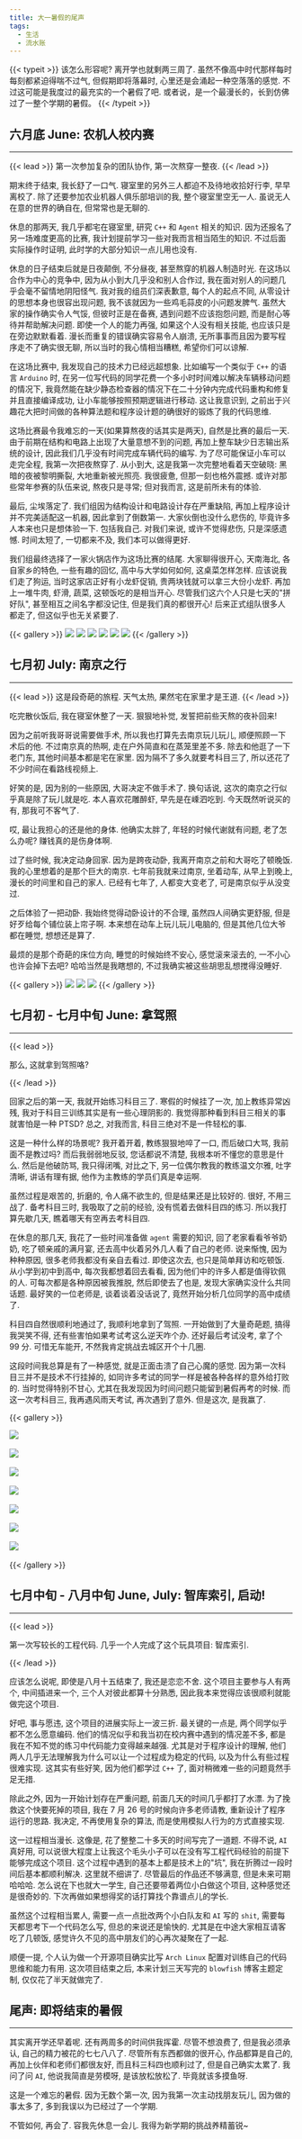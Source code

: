 ```yaml
---
title: 大一暑假的尾声
tags:
  - 生活
  - 流水账
---
```

{{< typeit >}}
该怎么形容呢? 离开学也就剩两三周了. 虽然不像高中时代那样每时每刻都紧迫得喘不过气, 但假期即将落幕时, 心里还是会涌起一种空落落的感觉. 不过这可能是我度过的最充实的一个暑假了吧. 或者说，是一个最漫长的，长到仿佛过了一整个学期的暑假。
{{< /typeit >}}

## 六月底 June: 农机人校内赛
---
{{< lead >}}
第一次参加复杂的团队协作, 第一次熬穿一整夜.
{{< /lead >}}

期末终于结束, 我长舒了一口气. 寝室里的另外三人都迫不及待地收拾好行李, 早早离校了. 除了还要参加农业机器人俱乐部培训的我, 整个寝室里空无一人. 虽说无人在意的世界的确自在, 但常常也是无聊的.

休息的那两天, 我几乎都宅在寝室里, 研究 `C++` 和 `Agent` 相关的知识. 因为还报名了另一场难度更高的比赛, 我计划提前学习一些对我而言相当陌生的知识. 不过后面实际操作时证明, 此时学的大部分知识一点儿用也没有.

休息的日子结束后就是日夜颠倒, 不分昼夜, 甚至熬穿的机器人制造时光. 在这场以合作为中心的竞争中, 因为从小到大几乎没和别人合作过, 我在面对别人的问题几乎会毫不留情地阴阳怪气. 我对我的组员们深表歉意, 每个人的起点不同, 从零设计的思想本身也很容出现问题, 我不该就因为一些鸡毛蒜皮的小问题发脾气. 虽然大家的操作确实令人气馁, 但彼时正是在备赛, 遇到问题不应该抱怨问题, 而是耐心等待并帮助解决问题. 即使一个人的能力再强, 如果这个人没有相关技能, 也应该只是在旁边默默看着. 漫长而重复的错误确实容易令人崩溃, 无所事事而且因为要写程序走不了确实很无聊, 所以当时的我心情相当糟糕, 希望你们可以谅解.

在这场比赛中, 我发现自己的技术力已经远超想象. 比如编写一个类似于 `C++` 的语言 `Arduino` 时, 在另一位写代码的同学花费一个多小时时间难以解决车辆移动问题的情况下, 我竟然能在缺少静态检查器的情况下在二十分钟内完成代码重构和修复并且直接编译成功, 让小车能够按照预期逻辑进行移动. 这让我意识到, 之前出于兴趣花大把时间做的各种算法题和程序设计题的确很好的锻炼了我的代码思维.

这场比赛最令我难忘的一天(如果算熬夜的话其实是两天), 自然是比赛的最后一天. 由于前期在结构和电路上出现了大量意想不到的问题, 再加上整车缺少日志输出系统的设计, 因此我们几乎没有时间完成车辆代码的编写. 为了尽可能保证小车可以走完全程, 我第一次把夜熬穿了. 从小到大, 这是我第一次完整地看着天空破晓: 黑暗的夜被黎明撕裂, 大地重新被光照亮. 我很疲惫, 但那一刻也格外震撼. 或许对那些常年参赛的队伍来说, 熬夜只是寻常; 但对我而言, 这是前所未有的体验.

最后, 尘埃落定了. 我们组因为结构设计和电路设计存在严重缺陷, 再加上程序设计并不完美适配这一机器, 因此拿到了倒数第一. 大家伙倒也没什么悲伤的, 毕竟许多人本来也只是想体验一下. 包括我自己. 对我们来说, 或许不觉得悲伤, 只是深感遗憾. 时间太短了, 一切都来不及, 我们本可以做得更好.

我们组最终选择了一家火锅店作为这场比赛的结尾. 大家聊得很开心, 天南海北, 各自家乡的特色, 一些有趣的回忆, 高中与大学如何如何, 这桌菜怎样怎样. 应该说我们走了狗运, 当时这家店正好有小龙虾促销, 贵两块钱就可以拿三大份小龙虾. 再加上一堆牛肉, 虾滑, 蔬菜, 这顿饭吃的是相当开心. 尽管我们这六个人只是七天的"拼好队", 甚至相互之间名字都没记住, 但是我们真的都很开心! 后来正式组队很多人都走了, 但这似乎也无关紧要了.

{{< gallery >}}
  <img src="CBB21F88-54BB-4FB3-A61E-494620A7C7C0_1_105_c.jpeg" class="grid-w50" />
  <img src="5111751288719_.pic.jpg" class="grid-w50" />
  <img src="5111751288719_.pic.jpg" class="grid-w50" />
  <img src="3031751165154_.pic.jpg" class="grid-w50" />
  <img src="331750867622_.pic.jpg" class="grid-w50" />
  <img src="871750948428_.pic.jpg" class="grid-w50" />
{{< /gallery >}}


## 七月初 July: 南京之行
---
{{< lead >}}
这是段奇葩的旅程. 天气太热, 果然宅在家里才是王道.
{{< /lead >}}

吃完散伙饭后, 我在寝室休整了一天. 狠狠地补觉, 发誓把前些天熬的夜补回来! 

因为之前听我哥哥说需要做手术, 所以我也打算先去南京玩儿玩儿, 顺便照顾一下术后的他. 不过南京真的热啊, 走在户外简直和在蒸笼里差不多. 除去和他逛了一下老门东, 其他时间基本都是宅在家里. 因为隔不了多久就要考科目三了, 所以还花了不少时间在看路线视频上.

好笑的是, 因为别的一些原因, 大哥决定不做手术了. 换句话说, 这次的南京之行似乎真是除了玩儿就是吃. 本人喜欢花雕醉虾, 早先是在嵊泗吃到. 今天既然听说买的有, 那我可不客气了.

哎, 最让我担心的还是他的身体. 他确实太胖了, 年轻的时候代谢就有问题, 老了怎么办呢? 赚钱真的是伤身体啊.

过了些时候, 我决定动身回家. 因为是跨夜动卧, 我离开南京之前和大哥吃了顿晚饭. 我的心里想着的是那个巨大的南京. 七年前我就来过南京, 坐着动车, 从早上到晚上, 漫长的时间里和自己的家人. 已经有七年了, 人都变大变老了, 可是南京似乎从没变过.

之后体验了一把动卧. 我始终觉得动卧设计的不合理, 虽然四人间确实更舒服, 但是好歹给每个铺位装上帘子啊. 本来想在动车上玩儿玩儿电脑的, 但是其他几位大爷都在睡觉, 想想还是算了.

最烦的是那个奇葩的床位方向, 睡觉的时候始终不安心, 感觉滚来滚去的, 一不小心也许会掉下去吧? 哈哈当然是我瞎想的, 不过我确实被这些胡思乱想搅得没睡好.

{{< gallery >}}
	<img src="6C3EEE7D-DD7C-4CA2-96C5-BFD89C14C101_1_105_c.jpeg"  class="grid-w33">
	<img src="43D1E272-263B-42D4-AD6F-5138459BCE5F_1_105_c.jpeg" class="grid-w33" />
	<img src="FACFE899-02FE-4E1F-AEB5-BEAACA2E231C_1_105_c.jpeg" class="grid-w33">
{{< /gallery >}}


## 七月初 - 七月中旬 June: 拿驾照
---
{{< lead >}}

那么, 这就拿到驾照咯?

{{< /lead >}}

回家之后的第一天, 我就开始练习科目三了. 寒假的时候挂了一次, 加上教练异常凶残, 我对于科目三训练其实是有一些心理阴影的. 我觉得那种看到科目三相关的事就害怕是一种 PTSD? 总之, 对我而言, 科目三绝对不是一件轻松的事.

这是一种什么样的场景呢? 我开着开着, 教练狠狠地啐了一口, 而后破口大骂, 我前面不是教过吗? 而后我弱弱地反驳, 您话都说不清楚, 我根本听不懂您的意思是什么. 然后是他破防骂, 我只得闭嘴, 对比之下, 另一位偶尔教我的教练温文尔雅, 吐字清晰, 讲话有理有据, 他作为主教练的学员们真是幸运啊. 

虽然过程是艰苦的, 折磨的, 令人痛不欲生的, 但是结果还是比较好的. 很好, 不用三战了. 备考科目三时, 我吸取了之前的经验, 没有慌着去做科目四的练习. 所以我打算先歇几天, 瞧着哪天有空再去考科目四.

在休息的那几天, 我花了一些时间准备做 `agent` 需要的知识, 回了老家看看爷爷奶奶, 吃了顿亲戚的满月宴, 还去高中伙着另外几人看了自己的老师. 说来惭愧, 因为种种原因, 很多老师我都没有亲自去看过. 即使这次去, 也只是简单拜访和吃顿饭. 从小学到初中到高中, 每次我都想着回去看看, 因为他们中的许多人都是值得钦佩的人. 可每次都是各种原因被我推脱, 然后即使去了也是, 发现大家确实没什么共同话题. 最好笑的一位老师是, 谈着谈着没话说了, 竟然开始分析几位同学的高中成绩了.

科目四自然很顺利地通过了, 我顺利地拿到了驾照. 一开始做到了大量奇葩题, 搞得我哭笑不得, 还有些害怕如果考试考这么逆天咋个办. 还好最后考试没考, 拿了个 99 分. 可惜无车能开, 不然我肯定挑战去城区开个十几圈.

这段时间我总算是有了一种感觉, 就是正面击溃了自己心魔的感觉. 因为第一次科目三并不是技术不行挂掉的, 如同许多考试的同学一样是被各种各样的意外给打败的. 当时觉得特别不甘心, 尤其在我发现因为时间问题只能留到暑假再考的时候. 而这一次考科目三, 我再遇风雨天考试, 再次遇到了意外. 但是这次, 是我赢了.

{{< gallery >}}

​	<img src="F6C7561F-EF05-4D53-BBE9-53384CBCA554_1_105_c.jpeg" class="grid-w50">

​	<img src="CB1F939F-74B5-45B4-9469-69AE2792EA4D_1_105_c.jpeg" class="grid-w50">

​	<img src="7DE65319-A0E7-4B7D-A0AF-14D3AC36BF11_1_105_c.jpeg" class="grid-w50">

​	<img src="8DF3A65B-2149-4160-9D7B-4B505BB81C5F_1_105_c.jpeg" class="grid-w50">

​	<img src="E5C86286-F149-461D-B9D4-25DC3CFD02D9_1_105_c.jpeg" class="grid-w50">

​	<img src="BC093989-E34B-470A-B518-AC3759A3B494_1_105_c.jpeg" class="grid-w50">

​	<img src="BE046479-756C-4BEE-9128-E0E23B6CA1D0_1_105_c.jpeg" class="grid-w50">

{{< /gallery >}}



## 七月中旬 - 八月中旬 June, July: 智库索引, 启动!

---

{{< lead >}}

第一次写较长的工程代码. 几乎一个人完成了这个玩具项目: 智库索引.

{{< /lead >}}

应该怎么说呢, 即使是八月十五结束了, 我还是恋恋不舍. 这个项目主要参与人有两个, 中间插进来一个, 三个人对彼此都算十分熟悉, 因此我本来觉得应该很顺利就能做完这个项目. 

好吧, 事与愿违, 这个项目的进展实际上一波三折. 最关键的一点是, 两个同学似乎都不怎么愿意编码. 他们的情况似乎和我当初在校内赛中遇到的情况差不多, 都是我在不知不觉的练习中代码能力变得越来越强. 尤其是对于程序设计的理解, 他们两人几乎无法理解我为什么可以让一个过程成为稳定的代码, 以及为什么有些过程很难实现. 这其实有些好笑, 因为他们都学过 `C++` 了, 面对稍微难一些的问题竟然手足无措.

除此之外, 因为一开始计划存在严重问题, 前面几天的时间几乎都打了水漂. 为了挽救这个快要死掉的项目, 我在 7 月 26 号的时候向许多老师请教, 重新设计了程序运行的思路. 我决定, 不再使用复杂的算法, 而是使用模拟人行为的方式直接实现.

这一过程相当漫长. 这像是, 花了整整二十多天的时间写完了一道题. 不得不说, `AI` 真好用, 可以说很大程度上让我这个毛头小子可以在没有写工程代码经验的前提下能够完成这个项目. 这个过程中遇到的基本上都是技术上的"坑", 我在折腾过一段时间后基本都顺利解决. 这里就不细讲了. 尽管最后的作品还不够满意, 但是未来可期哈哈哈. 怎么说在下也就大一学生, 自己还要带着两位小白做这个项目, 这种感觉还是很奇妙的. 下次再做如果想得奖的话打算找个靠谱点儿的学长.

虽然这个过程相当累人, 需要一点一点批改两个小白队友和 `AI` 写的 `shit`, 需要每天都思考下一个代码怎么写, 但总的来说还是愉快的. 尤其是在中途大家相互请客吃了几顿饭, 感觉许久不见的高中朋友们的心再次凝聚在了一起.

顺便一提, 个人认为做一个开源项目确实比写 `Arch Linux` 配置对训练自己的代码思维和能力有用. 这次项目结束之后, 本来计划三天写完的 `blowfish` 博客主题定制, 仅仅花了半天就做完了.



## 尾声: 即将结束的暑假

---

其实离开学还早着呢. 还有两周多的时间供我挥霍. 尽管不想浪费了, 但是我必须承认, 自己的精力被花的七七八八了. 尽管所有东西都做的很开心, 作品都算是自己的, 再加上伙伴和老师们都很友好, 而且科三科四也顺利过了, 但是自己确实太累了. 我问了问 `AI`, 他说我简直是劳模呀, 是该放松放松了. 毕竟就该多摸鱼呀.

这是一个难忘的暑假. 因为无数个第一次, 因为我第一次主动找朋友玩儿, 因为做的事太多了, 多到我误以为已经过了一个学期.

不管如何, 再会了. 容我先休息一会儿. 我得为新学期的挑战养精蓄锐~